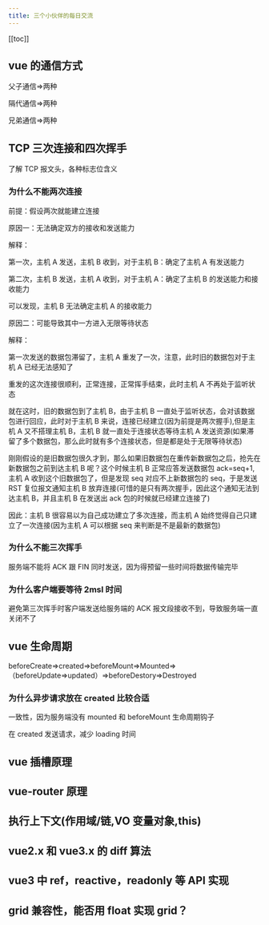 ```yaml
---
title: 三个小伙伴的每日交流
---
```


[[toc]]

## vue 的通信方式

父子通信=>两种

隔代通信=>两种

兄弟通信=>两种

## TCP 三次连接和四次挥手

了解 TCP 报文头，各种标志位含义

### 为什么不能两次连接

前提：假设两次就能建立连接

原因一：无法确定双方的接收和发送能力

解释：

第一次，主机 A 发送，主机 B 收到，对于主机 B：确定了主机 A 有发送能力

第二次，主机 B 发送，主机 A 收到，对于主机 A：确定了主机 B 的发送能力和接收能力

可以发现，主机 B 无法确定主机 A 的接收能力

原因二：可能导致其中一方进入无限等待状态

解释：

第一次发送的数据包滞留了，主机 A 重发了一次，注意，此时旧的数据包对于主机 A 已经无法感知了

重发的这次连接很顺利，正常连接，正常挥手结束，此时主机 A 不再处于监听状态

就在这时，旧的数据包到了主机 B，由于主机 B 一直处于监听状态，会对该数据包进行回应，此时对于主机 B 来说，连接已经建立(因为前提是两次握手),但是主机 A 又不搭理主机 B，主机 B 就一直处于连接状态等待主机 A 发送资源(如果滞留了多个数据包，那么此时就有多个连接状态，但是都是处于无限等待状态)

刚刚假设的是旧数据包很久才到，那么如果旧数据包在重传新数据包之后，抢先在新数据包之前到达主机 B 呢？这个时候主机 B 正常应答发送数据包 ack=seq+1,主机 A 收到这个旧数据包了，但是发现 seq 对应不上新数据包的 seq，于是发送 RST 复位报文通知主机 B 放弃连接(可惜的是只有两次握手，因此这个通知无法到达主机 B，并且主机 B 在发送出 ack 包的时候就已经建立连接了)

因此：主机 B 很容易以为自己成功建立了多次连接，而主机 A 始终觉得自己只建立了一次连接(因为主机 A 可以根据 seq 来判断是不是最新的数据包)

### 为什么不能三次挥手

服务端不能将 ACK 跟 FIN 同时发送，因为得预留一些时间将数据传输完毕

### 为什么客户端要等待 2msl 时间

避免第三次挥手时客户端发送给服务端的 ACK 报文段接收不到，导致服务端一直关闭不了

## vue 生命周期

beforeCreate=>created=>beforeMount=>Mounted=>（beforeUpdate=>updated）=>beforeDestory=>Destroyed

### 为什么异步请求放在 created 比较合适

一致性，因为服务端没有 mounted 和 beforeMount 生命周期钩子

在 created 发送请求，减少 loading 时间

## vue 插槽原理

## vue-router 原理

## 执行上下文(作用域/链,VO 变量对象,this)

## vue2.x 和 vue3.x 的 diff 算法

## vue3 中 ref，reactive，readonly 等 API 实现

## grid 兼容性，能否用 float 实现 grid？
